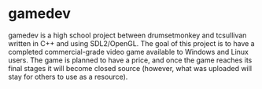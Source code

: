 # gamedev

gamedev is a high school project between drumsetmonkey and tcsullivan written in C++ and using SDL2/OpenGL. The goal of this project is to have a completed commercial-grade video game available to Windows and Linux users. The game is planned to have a price, and once the game reaches its final stages it will become closed source (however, what was uploaded will stay for others to use as a resource).
